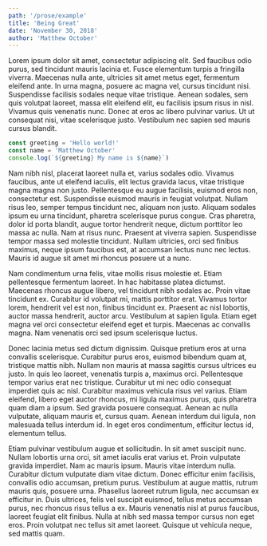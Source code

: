 ```yaml
---
path: '/prose/example'
title: 'Being Great'
date: 'November 30, 2018'
author: 'Matthew October'
---
```


Lorem ipsum dolor sit amet, consectetur adipiscing elit. Sed faucibus odio purus, sed tincidunt mauris lacinia et. Fusce elementum turpis a fringilla viverra. Maecenas nulla ante, ultricies sit amet metus eget, fermentum eleifend ante. In urna magna, posuere ac magna vel, cursus tincidunt nisi. Suspendisse facilisis sodales neque vitae tristique. Aenean sodales, sem quis volutpat laoreet, massa elit eleifend elit, eu facilisis ipsum risus in nisl. Vivamus quis venenatis nunc. Donec at eros ac libero pulvinar varius. Ut ut consequat nisi, vitae scelerisque justo. Vestibulum nec sapien sed mauris cursus blandit.

```js
const greeting = 'Hello world!'
const name = 'Matthew October'
console.log(`${greeting} My name is ${name}`)
```

Nam nibh nisl, placerat laoreet nulla et, varius sodales odio. Vivamus faucibus, ante ut eleifend iaculis, elit lectus gravida lacus, vitae tristique magna magna non justo. Pellentesque eu augue facilisis, euismod eros non, consectetur est. Suspendisse euismod mauris in feugiat volutpat. Nullam risus leo, semper tempus tincidunt nec, aliquam non justo. Aliquam sodales ipsum eu urna tincidunt, pharetra scelerisque purus congue. Cras pharetra, dolor id porta blandit, augue tortor hendrerit neque, dictum porttitor leo massa ac nulla. Nam at risus nunc. Praesent at viverra sapien. Suspendisse tempor massa sed molestie tincidunt. Nullam ultricies, orci sed finibus maximus, neque ipsum faucibus est, at accumsan lectus nunc nec lectus. Mauris id augue sit amet mi rhoncus posuere ut a nunc.

Nam condimentum urna felis, vitae mollis risus molestie et. Etiam pellentesque fermentum laoreet. In hac habitasse platea dictumst. Maecenas rhoncus augue libero, vel tincidunt nibh sodales ac. Proin vitae tincidunt ex. Curabitur id volutpat mi, mattis porttitor erat. Vivamus tortor lorem, hendrerit vel est non, finibus tincidunt ex. Praesent ac nisl lobortis, auctor massa hendrerit, auctor arcu. Vestibulum at sapien ligula. Etiam eget magna vel orci consectetur eleifend eget et turpis. Maecenas ac convallis magna. Nam venenatis orci sed ipsum scelerisque luctus.

Donec lacinia metus sed dictum dignissim. Quisque pretium eros at urna convallis scelerisque. Curabitur purus eros, euismod bibendum quam at, tristique mattis nibh. Nullam non mauris at massa sagittis cursus ultrices eu justo. In quis leo laoreet, venenatis turpis a, maximus orci. Pellentesque tempor varius erat nec tristique. Curabitur ut mi nec odio consequat imperdiet quis ac nisl. Curabitur maximus vehicula risus vel varius. Etiam eleifend, libero eget auctor rhoncus, mi ligula maximus purus, quis pharetra quam diam a ipsum. Sed gravida posuere consequat. Aenean ac nulla vulputate, aliquam mauris et, cursus quam. Aenean interdum dui ligula, non malesuada tellus interdum id. In eget eros condimentum, efficitur lectus id, elementum tellus.

Etiam pulvinar vestibulum augue et sollicitudin. In sit amet suscipit nunc. Nullam lobortis urna orci, sit amet iaculis erat varius et. Proin vulputate gravida imperdiet. Nam ac mauris ipsum. Mauris vitae interdum nulla. Curabitur dictum vulputate diam vitae dictum. Donec efficitur enim facilisis, convallis odio accumsan, pretium purus. Vestibulum at augue mattis, rutrum mauris quis, posuere urna. Phasellus laoreet rutrum ligula, nec accumsan ex efficitur in. Duis ultrices, felis vel suscipit euismod, tellus metus accumsan purus, nec rhoncus risus tellus a ex. Mauris venenatis nisl at purus faucibus, laoreet feugiat elit finibus. Nulla at nibh sed massa tempor cursus non eget eros. Proin volutpat nec tellus sit amet laoreet. Quisque ut vehicula neque, sed mattis quam.
